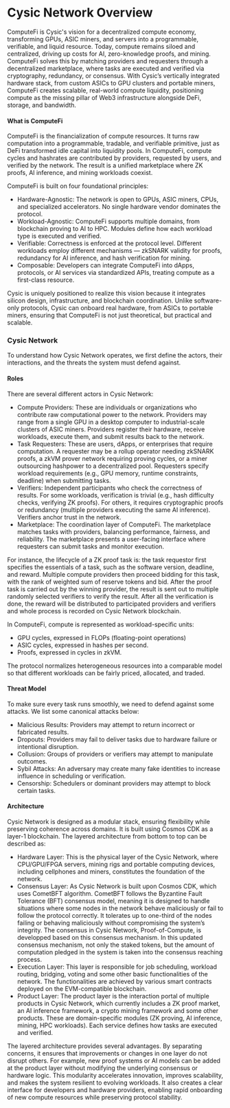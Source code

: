 # Cysic Network Overview

ComputeFi is Cysic's vision for a decentralized compute economy, transforming GPUs, ASIC miners, and servers into a programmable, verifiable, and liquid resource. Today, compute remains siloed and centralized, driving up costs for AI, zero-knowledge proofs, and mining. ComputeFi solves this by matching providers and requesters through a decentralized marketplace, where tasks are executed and verified via cryptography, redundancy, or consensus. With Cysic’s vertically integrated hardware stack, from custom ASICs to GPU clusters and portable miners, ComputeFi creates scalable, real-world compute liquidity, positioning compute as the missing pillar of Web3 infrastructure alongside DeFi, storage, and bandwidth.

#### What is ComputeFi <a href="#what-is-computefi" id="what-is-computefi"></a>

ComputeFi is the financialization of compute resources. It turns raw computation into a programmable, tradable, and verifiable primitive, just as DeFi transformed idle capital into liquidity pools. In ComputeFi, compute cycles and hashrates are contributed by providers, requested by users, and verified by the network. The result is a unified marketplace where ZK proofs, AI inference, and mining workloads coexist.

ComputeFi is built on four foundational principles:

* Hardware-Agnostic: The network is open to GPUs, ASIC miners, CPUs, and specialized accelerators. No single hardware vendor dominates the protocol.
* Workload-Agnostic: ComputeFi supports multiple domains, from blockchain proving to AI to HPC. Modules define how each workload type is executed and verified.
* Verifiable: Correctness is enforced at the protocol level. Different workloads employ different mechanisms — zkSNARK validity for proofs, redundancy for AI inference, and hash verification for mining.
* Composable: Developers can integrate ComputeFi into dApps, protocols, or AI services via standardized APIs, treating compute as a first-class resource.

Cysic is uniquely positioned to realize this vision because it integrates silicon design, infrastructure, and blockchain coordination. Unlike software-only protocols, Cysic can onboard real hardware, from ASICs to portable miners, ensuring that ComputeFi is not just theoretical, but practical and scalable.



### Cysic Network <a href="#cysic-network" id="cysic-network"></a>

To understand how Cysic Network operates, we first define the actors, their interactions, and the threats the system must defend against.

#### Roles <a href="#roles" id="roles"></a>

There are several different actors in Cysic Network:

* Compute Providers: These are individuals or organizations who contribute raw computational power to the network. Providers may range from a single GPU in a desktop computer to industrial-scale clusters of ASIC miners. Providers register their hardware, receive workloads, execute them, and submit results back to the network.
* Task Requesters: These are users, dApps, or enterprises that require computation. A requester may be a rollup operator needing zkSNARK proofs, a zkVM prover network requiring proving cycles, or a miner outsourcing hashpower to a decentralized pool. Requesters specify workload requirements (e.g., GPU memory, runtime constraints, deadline) when submitting tasks.
* Verifiers: Independent participants who check the correctness of results. For some workloads, verification is trivial (e.g., hash difficulty checks, verifying ZK proofs). For others, it requires cryptographic proofs or redundancy (multiple providers executing the same AI inference). Verifiers anchor trust in the network.
* Marketplace: The coordination layer of ComputeFi. The marketplace matches tasks with providers, balancing performance, fairness, and reliability. The marketplace presents a user-facing interface where requesters can submit tasks and monitor execution.

For instance, the lifecycle of a ZK proof task is: the task requestor first specifies the essentials of a task, such as the software version, deadline, and reward. Multiple compute providers then proceed bidding for this task, with the rank of weighted sum of reserve tokens and bid. After the proof task is carried out by the winning provider, the result is sent out to multiple randomly selected verifiers to verify the result. After all the verification is done, the reward will be distributed to participated providers and verifiers and whole process is recorded on Cysic Network blockchain.

In ComputeFi, compute is represented as workload-specific units:

* GPU cycles, expressed in FLOPs (floating-point operations)
* ASIC cycles, expressed in hashes per second.
* Proofs, expressed in cycles in zkVM.

The protocol normalizes heterogeneous resources into a comparable model so that different workloads can be fairly priced, allocated, and traded.

#### Threat Model <a href="#threat-model" id="threat-model"></a>

To make sure every task runs smoothly, we need to defend against some attacks. We list some canonical attacks below:

* Malicious Results: Providers may attempt to return incorrect or fabricated results.
* Dropouts: Providers may fail to deliver tasks due to hardware failure or intentional disruption.
* Collusion: Groups of providers or verifiers may attempt to manipulate outcomes.
* Sybil Attacks: An adversary may create many fake identities to increase influence in scheduling or verification.
* Censorship: Schedulers or dominant providers may attempt to block certain tasks.

#### Architecture <a href="#architecture" id="architecture"></a>

Cysic Network is designed as a modular stack, ensuring flexibility while preserving coherence across domains. It is built using Cosmos CDK as a layer-1 blockchain. The layered architecture from bottom to top can be described as:

* Hardware Layer: This is the physical layer of the Cysic Network, where CPU/GPU/FPGA servers, mining rigs and portable computing devices, including cellphones and miners, constitutes the foundation of the network.
* Consensus Layer: As Cysic Network is built upon Cosmos CDK, which uses CometBFT algorithm. CometBFT follows the Byzantine Fault Tolerance (BFT) consensus model, meaning it is designed to handle situations where some nodes in the network behave maliciously or fail to follow the protocol correctly. It tolerates up to one-third of the nodes failing or behaving maliciously without compromising the system’s integrity. The consensus in Cysic Network, Proof-of-Compute, is developped based on this consensus mechanism. In this updated consensus mechanism, not only the staked tokens, but the amount of computation pledged in the system is taken into the consensus reaching process.
* Execution Layer: This layer is responsible for job scheduling, workload routing, bridging, voting and some other basic functionalities of the network. The functionalities are achieved by various smart contracts deployed on the EVM-compatible blockchain.
* Product Layer: The product layer is the interaction portal of multiple products in Cysic Network, which currently includes a ZK proof market, an AI inference framework, a crypto mining framework and some other products. These are domain-specific modules (ZK proving, AI inference, mining, HPC workloads). Each service defines how tasks are executed and verified.

The layered architecture provides several advantages. By separating concerns, it ensures that improvements or changes in one layer do not disrupt others. For example, new proof systems or AI models can be added at the product layer without modifying the underlying consensus or hardware logic. This modularity accelerates innovation, improves scalability, and makes the system resilient to evolving workloads. It also creates a clear interface for developers and hardware providers, enabling rapid onboarding of new compute resources while preserving protocol stability.



